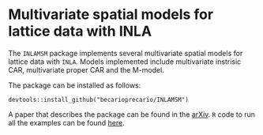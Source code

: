 # Multivariate spatial models for lattice data with INLA

The `INLAMSM` package implements several multivariate spatial models for lattice data with `INLA`. Models implemented include multivariate instrisic CAR, multivariate proper CAR and the M-model.


The package can be installed as follows:

```
devtools::install_github("becarioprecario/INLAMSM")
```

A paper that describes the package can be found in the [arXiv](https://arxiv.org/abs/1909.10804). `R` code to run all the examples can be found [here](https://becarioprecario.github.io/files/Palmi-PeralesF-INLAMSM.R).
